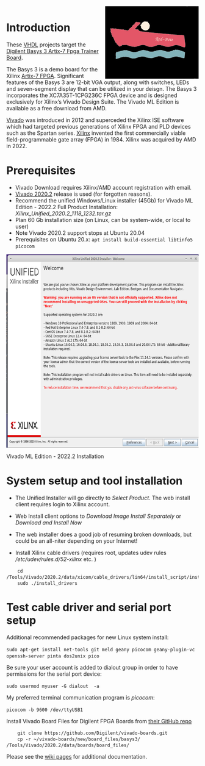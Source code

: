<img align="right" width="245" height="190" src="docs/images/redbote.png">

# Introduction

These [VHDL](https://en.wikipedia.org/wiki/VHDL) projects target the [Digilent Basys 3 Artix-7 Fpga Trainer Board](https://digilent.com/shop/basys-3-artix-7-fpga-trainer-board-recommended-for-introductory-users/). 

The Basys 3 is a demo board for the Xilinx [Artix-7 FPGA](https://www.xilinx.com/products/silicon-devices/fpga/artix-7.html). Significant features of the Basys 3 are 12-bit VGA output, along with switches, LEDs and seven-segment display that can be utilized in your deisgn. The Basys 3 incorporates the XC7A35T-1CPG236C FPGA device and is designed exclusively for Xilinx’s Vivado Design Suite. The Vivado ML Edition is available as a free download from AMD. 

[Vivado](https://en.wikipedia.org/wiki/Vivado) was introduced in 2012 and superceded the Xilinx ISE software which had targeted previous generations of Xilinx FPGA and PLD devices such as the Spartan series. [Xilinx](https://en.wikipedia.org/wiki/Xilinx) invented the first commercially viable field-programmable gate array (FPGA) in 1984. Xilinx was acquired by AMD in 2022. 

# Prerequisites

* Vivado Download requires Xilinx/AMD account registration with email.
* [Vivado 2020.2](https://www.xilinx.com/support/download/index.html/content/xilinx/en/downloadNav/vivado-design-tools/2022-2.html) release is used (for forgotten reasons). 
* Recommend the unified Windows/Linux installer (45Gb) for Vivado ML Edition - 2022.2  Full Product Installation: _Xilinx_Unified_2020.2_1118_1232.tar.gz_
* Plan 60 Gb installation size (on Linux, can be system-wide, or local to user)
* Note Vivado 2020.2 support stops at Ubuntu 20.04
* Prerequisites on Ubuntu 20.x: `apt install build-essential libtinfo5 picocom`


<img align="center" width="666" height="507" src="docs/images/ic5kHM.png">

Vivado ML Edition - 2022.2 Installation


# System setup and tool installation

* The Unified Installer will go directly to _Select Product_. The web install client requires login to Xilinx account. 

* Web Install client options to _Download Image Install Separately_ or _Download and Install Now_ 

* The web installer does a good job of resuming broken downloads, but could be an all-niter depending on your Internet!

* Install Xilinx cable drivers (requires root, updates udev rules _/etc/udev/rules.d/52-xilinx_ etc. )

```
    cd /Tools/Vivado/2020.2/data/xicom/cable_drivers/lin64/install_script/install_drivers/
    sudo ./install_drivers
```

# Test cable driver and serial port setup 

Additional recommended packages for new Linux system install:

`sudo apt-get install net-tools git meld geany picocom geany-plugin-vc openssh-server pinta dos2unix pico`

Be sure your user account is added to dialout group in order to have permissions for the serial port device:

`sudo usermod myuser -G dialout  -a`

My preferred terminal communication program is _picocom_:

`picocom -b 9600 /dev/ttyUSB1`


Install Vivado Board Files for Digilent FPGA Boards from [their GitHub repo](https://github.com/Digilent/vivado-boards.git)
```
    git clone https://github.com/Digilent/vivado-boards.git
    cp -r ~/vivado-boards/new/board_files/basys3/  /Tools/Vivado/2020.2/data/boards/board_files/
```

Please see the [wiki pages](https://github.com/red-bote/VHDL_Demos/wiki) for additional documentation.
